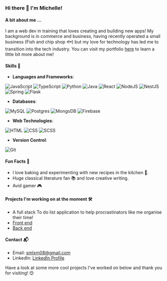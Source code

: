 ### Hi there 👋  I'm Michelle!

#### A bit about me ...
I am a web dev in training that loves creating and building new apps! My background is in commerce and business, having recently operated a small business (Fish and chip shop 🐟) but my love for technology has led me to transition into the tech industry. You can visit my portfolio [here](https://portfolio-mcelle888s-projects.vercel.app/) to learn a little bit more about me! 

#### Skills 🚀
- **Languages and Frameworks**:
  
 ![JavaScript](https://img.shields.io/badge/javascript-%23323330.svg?style=for-the-badge&logo=javascript&logoColor=%23F7DF1E) ![TypeScript](https://img.shields.io/badge/typescript-%23007ACC.svg?style=for-the-badge&logo=typescript&logoColor=white) ![Python](https://img.shields.io/badge/python-3670A0?style=for-the-badge&logo=python&logoColor=ffdd54) ![Java](https://img.shields.io/badge/java-%23ED8B00.svg?style=for-the-badge&logo=openjdk&logoColor=white) ![React](https://img.shields.io/badge/react-%2320232a.svg?style=for-the-badge&logo=react&logoColor=%2361DAFB) ![NodeJS](https://img.shields.io/badge/node.js-6DA55F?style=for-the-badge&logo=node.js&logoColor=white) ![NestJS](https://img.shields.io/badge/nestjs-%23E0234E.svg?style=for-the-badge&logo=nestjs&logoColor=white) ![Spring](https://img.shields.io/badge/spring-%236DB33F.svg?style=for-the-badge&logo=spring&logoColor=white) ![Flask](https://img.shields.io/badge/flask-%23000.svg?style=for-the-badge&logo=flask&logoColor=white)

- **Databases**:
  
![MySQL](https://img.shields.io/badge/mysql-4479A1.svg?style=for-the-badge&logo=mysql&logoColor=white)  ![Postgres](https://img.shields.io/badge/postgres-%23316192.svg?style=for-the-badge&logo=postgresql&logoColor=white)  ![MongoDB](https://img.shields.io/badge/MongoDB-%234ea94b.svg?style=for-the-badge&logo=mongodb&logoColor=white) ![Firebase](https://img.shields.io/badge/firebase-a08021?style=for-the-badge&logo=firebase&logoColor=ffcd34)

- **Web Technologies**:

 ![HTML](https://img.shields.io/badge/-HTML-E34F26?logo=html5&logoColor=white) ![CSS](https://img.shields.io/badge/-CSS-1572B6?logo=css3&logoColor=white) ![SCSS](https://img.shields.io/badge/-SCSS-CC6699?logo=sass&logoColor=white)
 
- **Version Control**:

![Git](https://img.shields.io/badge/-Git-F05032?logo=git&logoColor=white)


#### Fun Facts 🎉
- I love baking and experimenting with new recipes in the kitchen 🍰.
- Huge classical literature fan 📚 and love creative writing.
- Avid gamer 🎮

#### Projects I'm working on at the moment 🛠️
- A full stack To do list application to help procrastinators like me organise their time!
- [Front end](https://github.com/mcelle888/todo-frontend)
- [Back end](https://github.com/mcelle888/todo-backend)

#### Contact 📬
- Email: smlxm08@gmail.com
- LinkedIn: [LinkedIn Profile](https://www.linkedin.com/in/michelle-l-xm/)
  
Have a look at some more cool projects I've worked on below and thank you for visiting! 😊
